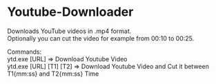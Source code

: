 # Youtube-Downloader
Downloads YouTube videos in .mp4 format.  
Optionally you can cut the video for example from 00:10 to 00:25.  

Commands:  
ytd.exe [URL] => Download Youtube Video  
ytd.exe [URL] [T1] [T2] => Download Youtube Video and Cut it between T1{mm:ss} and T2{mm:ss} Time
